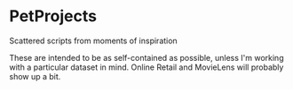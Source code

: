 # PetProjects
Scattered scripts from moments of inspiration 

These are intended to be as self-contained as possible, unless I'm working with a particular dataset in mind.  Online Retail and MovieLens will probably show up a bit. 
